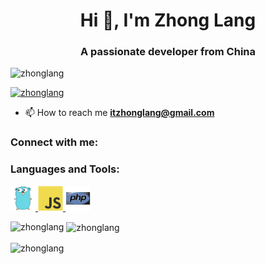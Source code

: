 <h1 align="center">Hi 👋, I'm Zhong Lang</h1>
<h3 align="center">A passionate developer from China</h3>

<p align="left"> <img src="https://komarev.com/ghpvc/?username=zhonglang&label=Profile%20views&color=0e75b6&style=flat" alt="zhonglang" /> </p>

<p align="left"> <a href="https://github.com/ryo-ma/github-profile-trophy"><img src="https://github-profile-trophy.vercel.app/?username=zhonglang" alt="zhonglang" /></a> </p>

- 📫 How to reach me **itzhonglang@gmail.com**

<h3 align="left">Connect with me:</h3>
<p align="left">
</p>

<h3 align="left">Languages and Tools:</h3>
<p align="left"> <a href="https://golang.org" target="_blank" rel="noreferrer"> <img src="https://raw.githubusercontent.com/devicons/devicon/master/icons/go/go-original.svg" alt="go" width="40" height="40"/> </a> <a href="https://developer.mozilla.org/en-US/docs/Web/JavaScript" target="_blank" rel="noreferrer"> <img src="https://raw.githubusercontent.com/devicons/devicon/master/icons/javascript/javascript-original.svg" alt="javascript" width="40" height="40"/> </a> <a href="https://www.php.net" target="_blank" rel="noreferrer"> <img src="https://raw.githubusercontent.com/devicons/devicon/master/icons/php/php-original.svg" alt="php" width="40" height="40"/> </a> </p>

<p><img align="left" src="https://github-readme-stats.vercel.app/api/top-langs?username=zhonglang&show_icons=true&locale=en&layout=compact" alt="zhonglang" /></p>

<p>&nbsp;<img align="center" src="https://github-readme-stats.vercel.app/api?username=zhonglang&show_icons=true&locale=en" alt="zhonglang" /></p>

<p><img align="center" src="https://github-readme-streak-stats.herokuapp.com/?user=zhonglang&" alt="zhonglang" /></p>

